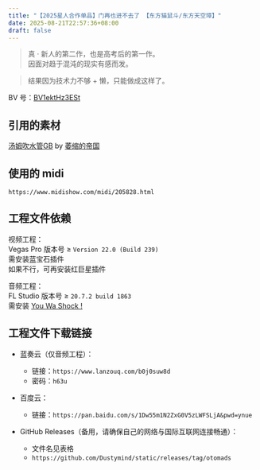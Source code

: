 ```yaml
---
title: "【2025星人合作单品】门再也进不去了 【东方猫鼠斗/东方天空璋】"
date: 2025-08-21T22:57:36+08:00
draft: false
---
```


> 真 · 新人的第二作，也是高考后的第一作。  
> 因面对趋于混沌的现实有感而发。  

> 结果因为技术力不够 + 懒，只能做成这样了。

BV 号：[BV1ektHz3ESt](https://www.bilibili.com/video/BV1ektHz3ESt/)

## 引用的素材
[汤姆吹水管GB](https://www.bilibili.com/video/BV1Qt411X7Tt/) by [萎缩的帝国](https://space.bilibili.com/38218404/)

## 使用的 midi
`https://www.midishow.com/midi/205828.html`

## 工程文件依赖
视频工程：  
Vegas Pro 版本号 ≥ `Version 22.0 (Build 239)`  
需安装蓝宝石插件  
如果不行，可再安装红巨星插件

音频工程：  
FL Studio 版本号 ≥ `20.7.2 build 1863`   
需安装 [You Wa Shock !](https://otomad.wiki/You_Wa_Shock_!)

## 工程文件下载链接

- 蓝奏云（仅音频工程）：
    - 链接：`https://www.lanzouq.com/b0j0suw8d`
    - 密码：`h63u`

- 百度云：
    - 链接：`https://pan.baidu.com/s/1Dw55m1N2ZxG0V5zLWFSLjA&pwd=ynue`

- GitHub Releases（备用，请确保自己的网络与国际互联网连接畅通）：
    - 文件名见表格
    - `https://github.com/Dustymind/static/releases/tag/otomads`

